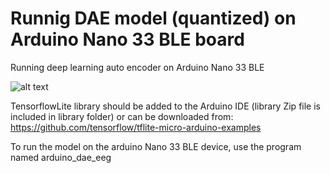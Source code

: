# Runnig DAE model (quantized) on Arduino Nano 33 BLE board

Running deep learning auto encoder on Arduino Nano 33 BLE    

![alt text](images/arduino_nano_33.png)         

TensorflowLite library should be added to the Arduino IDE (library Zip file is included in library folder) or can be downloaded from: https://github.com/tensorflow/tflite-micro-arduino-examples     

To run the model on the arduino Nano 33 BLE device, use the program named arduino_dae_eeg         
